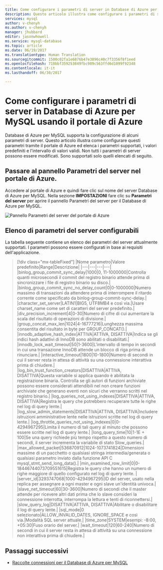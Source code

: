 ```yaml
---
title: Come configurare i parametri di server in Database di Azure per MySQL | Microsoft Docs
description: Questo articolo illustra come configurare i parametri di server disponibili in Database di Azure per MySQL usando il portale di Azure.
services: mysql
author: v-chenyh
ms.author: v-chenyh
manager: jhubbard
editor: jasonwhowell
ms.service: mysql-database
ms.topic: article
ms.date: 06/19/2017
ms.translationtype: Human Translation
ms.sourcegitcommit: 1500c02fa1e6876b47e3896c40c7f3356f8f1eed
ms.openlocfilehash: 718bbf359253849fbc989c563ffd6d1099f92348
ms.contentlocale: it-it
ms.lasthandoff: 06/30/2017

---
```


# <a name="how-to-configure-server-parameters-in-azure-database-for-mysql-using-the-azure-portal"></a>Come configurare i parametri di server in Database di Azure per MySQL usando il portale di Azure

Database di Azure per MySQL supporta la configurazione di alcuni parametri di server. Questo articolo illustra come configurare questi parametri tramite il portale di Azure ed elenca i parametri supportati, i valori predefiniti e l'intervallo di valori validi. Non tutti i parametri di server possono essere modificati. Sono supportati solo quelli elencati di seguito.

## <a name="navigate-to-server-parameters-blade-on-azure-portal"></a>Passare al pannello Parametri del server nel portale di Azure.

Accedere al portale di Azure e quindi fare clic sul nome del server Database di Azure per MySQL. Nella sezione **IMPOSTAZIONI** fare clic su **Parametri del server** per aprire il pannello Parametri del server per il Database di Azure per MySQL.

![Pannello Parametri del server del portale di Azure](./media/howto-server-parameters/auzre-portal-server-parameters.png)

## <a name="list-of-configurable-server-parameters"></a>Elenco di parametri del server configurabili

La tabella seguente contiene un elenco dei parametri del server attualmente supportati. I parametri possono essere configurati in base ai requisiti dell'applicazione.

> [!div class="mx-tableFixed"]
|Nome parametro|Valore predefinito|Range|Descrizione|
|---|---|---|---|
|binlog_group_commit_sync_delay|1000|0, 11-1000000|Controlla quanti microsecondi il commit del registro binario attende prima di sincronizzare i file di registro binario su disco.|
|binlog_group_commit_sync_no_delay_count|0|0-1000000|Numero massimo di transazioni da attendere prima di interrompere il ritardo corrente come specificato da binlog-group-commit-sync-delay.|
|character_set_server|LATIN1|BIG5, UTF8MB4 e così via.|Usare charset_name come set di caratteri del server predefinito.|
|div_precision_increment|4|0-30|Numero di cifre di cui aumentare la scala del risultato di operazioni di divisione.|
|group_concat_max_len|1024|4-16777216|Lunghezza massima consentita del risultato in byte per GROUP_CONCAT().|
|innodb_adaptive_hash_index|ATTIVA|ATTIVA, DISATTIVA|Indica se gli indici hash adattivi di InnoDB sono abilitati o disabilitati.|
|innodb_lock_wait_timeout|50|1-3600|L'intervallo di tempo in secondi in cui una transazione InnoDB attende un blocco di riga prima di rinunciare.|
|interactive_timeout|1800|10-1800|Numero di secondi in cui il server resta in attesa di attività su una connessione interattiva prima di chiudere.|
|log_bin_trust_function_creators|DISATTIVA|ATTIVA, DISATTIVA|Questa variabile si applica quando è abilitata la registrazione binaria. Controlla se gli autori di funzioni archiviate possono essere considerati attendibili nel non creare funzioni archiviate che generano eventi non sicuri che verranno scritti nel registro binario.|
|log_queries_not_using_indexes|DISATTIVA|ATTIVA, DISATTIVA|Registra le query che potrebbero recuperare tutte le righe nel log di query lente.|
|log_slow_admin_statements|DISATTIVA|ATTIVA, DISATTIVA|Includere istruzioni amministrative lente nelle istruzioni scritte nel log di query lente.|
|log_throttle_queries_not_using_indexes|0|0-4294967295|Limita il numero di tali query al minuto che possono essere scritte nel log di query lente.|
|long_query_time|10|1-1E + 100|Se una query richiede più tempo rispetto a questo numero di secondi, il server incrementa la variabile di stato Slow_queries.|
|max_allowed_packet|536870912|1024-1073741824|Dimensioni massime di un pacchetto o qualsiasi stringa intermedia/generata o qualsiasi parametro inviato dalla funzione API C mysql_stmt_send_long_data().|
|min_examined_row_limit|0|0-18446744073709551615|Registra le query che hanno un numero di righe maggiore di quello configurato nel log di query lente. |
|server_id|3293747068|1000-4294967295|ID del server, usato nella replica per assegnare a ogni master e ogni slave un'identità univoca.|
|slave_net_timeout|60|30-3600|Numero di secondi che il master attende per ricevere altri dati prima che lo slave consideri la connessione interrotta, interrompa la lettura e tenti di riconnettersi.|
|slow_query_log|DISATTIVA|ATTIVA, DISATTIVA|Abilitare o disabilitare il log di query lente.|
|sql_mode|0 selezionato|ALLOW_INVALID_DATES, IGNORE_SPACE e così via.|Modalità SQL server attuale.|
|time_zone|SYSTEM|esempi: -8:00, +05:30|Fuso orario del server.|
|wait_timeout|120|60-240|Numero di secondi in cui il server resta in attesa di attività su una connessione non interattiva prima di chiudere.|

## <a name="next-steps"></a>Passaggi successivi
- [Raccolte connessioni per il Database di Azure per MySQL](concepts-connection-libraries.md)

